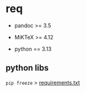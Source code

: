 # req

- pandoc >= 3.5
- MiKTeX >= 4.12

- python == 3.13

## python libs

`pip freeze` > [requirements.txt](requirements.txt)
<!-- requirements_freeze_vendogor.txt -->
